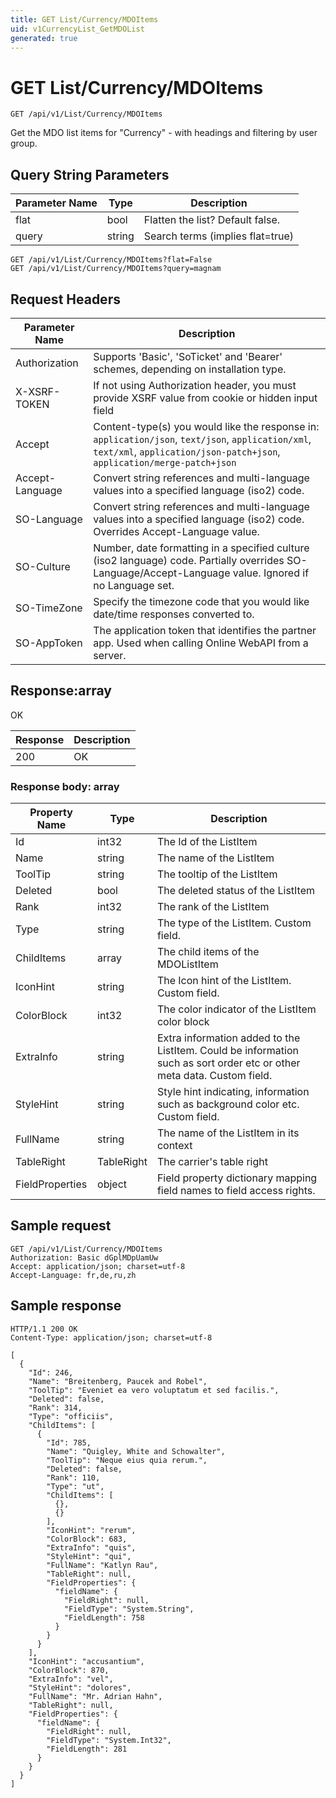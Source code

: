 ```yaml
---
title: GET List/Currency/MDOItems
uid: v1CurrencyList_GetMDOList
generated: true
---
```


# GET List/Currency/MDOItems

```http
GET /api/v1/List/Currency/MDOItems
```

Get the MDO list items for "Currency" - with headings and filtering by user group.







## Query String Parameters

| Parameter Name | Type |  Description |
|----------------|------|--------------|
| flat | bool |  Flatten the list? Default false. |
| query | string |  Search terms (implies flat=true) |

```http
GET /api/v1/List/Currency/MDOItems?flat=False
GET /api/v1/List/Currency/MDOItems?query=magnam
```


## Request Headers

| Parameter Name | Description |
|----------------|-------------|
| Authorization  | Supports 'Basic', 'SoTicket' and 'Bearer' schemes, depending on installation type. |
| X-XSRF-TOKEN   | If not using Authorization header, you must provide XSRF value from cookie or hidden input field |
| Accept         | Content-type(s) you would like the response in: `application/json`, `text/json`, `application/xml`, `text/xml`, `application/json-patch+json`, `application/merge-patch+json` |
| Accept-Language | Convert string references and multi-language values into a specified language (iso2) code. |
| SO-Language | Convert string references and multi-language values into a specified language (iso2) code. Overrides Accept-Language value. |
| SO-Culture | Number, date formatting in a specified culture (iso2 language) code. Partially overrides SO-Language/Accept-Language value. Ignored if no Language set. |
| SO-TimeZone | Specify the timezone code that you would like date/time responses converted to. |
| SO-AppToken | The application token that identifies the partner app. Used when calling Online WebAPI from a server. |


## Response:array

OK

| Response | Description |
|----------------|-------------|
| 200 | OK |

### Response body: array

| Property Name | Type |  Description |
|----------------|------|--------------|
| Id | int32 | The Id of the ListItem |
| Name | string | The name of the ListItem |
| ToolTip | string | The tooltip of the ListItem |
| Deleted | bool | The deleted status of the ListItem |
| Rank | int32 | The rank of the ListItem |
| Type | string | The type of the ListItem. Custom field. |
| ChildItems | array | The child items of the MDOListItem |
| IconHint | string | The Icon hint of the ListItem. Custom field. |
| ColorBlock | int32 | The color indicator of the ListItem color block |
| ExtraInfo | string | Extra information added to the ListItem. Could be information such as sort order etc or other meta data. Custom field. |
| StyleHint | string | Style hint indicating, information such as background color etc. Custom field. |
| FullName | string | The name of the ListItem in its context |
| TableRight | TableRight | The carrier's table right |
| FieldProperties | object | Field property dictionary mapping field names to field access rights. |

## Sample request

```http!
GET /api/v1/List/Currency/MDOItems
Authorization: Basic dGplMDpUamUw
Accept: application/json; charset=utf-8
Accept-Language: fr,de,ru,zh
```

## Sample response

```http_
HTTP/1.1 200 OK
Content-Type: application/json; charset=utf-8

[
  {
    "Id": 246,
    "Name": "Breitenberg, Paucek and Robel",
    "ToolTip": "Eveniet ea vero voluptatum et sed facilis.",
    "Deleted": false,
    "Rank": 314,
    "Type": "officiis",
    "ChildItems": [
      {
        "Id": 785,
        "Name": "Quigley, White and Schowalter",
        "ToolTip": "Neque eius quia rerum.",
        "Deleted": false,
        "Rank": 110,
        "Type": "ut",
        "ChildItems": [
          {},
          {}
        ],
        "IconHint": "rerum",
        "ColorBlock": 683,
        "ExtraInfo": "quis",
        "StyleHint": "qui",
        "FullName": "Katlyn Rau",
        "TableRight": null,
        "FieldProperties": {
          "fieldName": {
            "FieldRight": null,
            "FieldType": "System.String",
            "FieldLength": 758
          }
        }
      }
    ],
    "IconHint": "accusantium",
    "ColorBlock": 870,
    "ExtraInfo": "vel",
    "StyleHint": "dolores",
    "FullName": "Mr. Adrian Hahn",
    "TableRight": null,
    "FieldProperties": {
      "fieldName": {
        "FieldRight": null,
        "FieldType": "System.Int32",
        "FieldLength": 281
      }
    }
  }
]
```